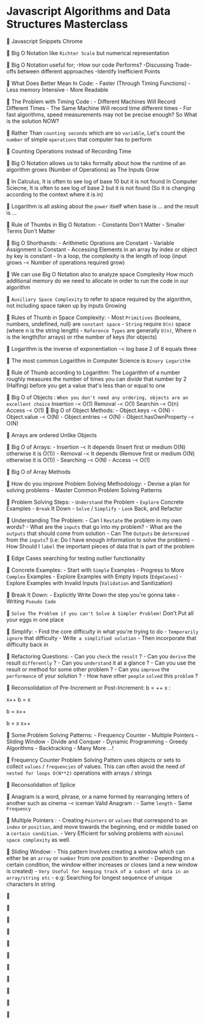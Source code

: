 # Javascript Algorithms and Data Structures Masterclass

🚀 Javascript Snippets Chrome

🚀 Big O Notation like `Richter Scale` but numerical representation

🚀 Big O Notation useful for;
    -How our code Performs?
    -Discussing Trade-offs between different approaches
    -Identify Inefficient Points

🚀 What Does Better Mean In Code:
    - Faster (Through Timing Functions)
    - Less memory Intensive
    - More Readable

🚀 The Problem with Timing Code :
    - Different Machines Will Record Different Times
    - The Same Machine Will record time different times
    - For fast algorithms, speed measurements may not be precise enough?
     So What is the solution NOW?

🚀 Rather Than `counting seconds` which are so `variable`, Let's count the `number` of simple `operations` that computer has to perform

🚀 Counting Operations instead of Recording Time

🚀 Big O Notation allows us to taks formally about how the runtime of an algorithm grows (Number of Operations) as The Inputs Grow

🚀 In Calculus, It is often to see log of base 10 but it is not found
   In Computer Sciecne, It is often to see log of base 2 but it is not found
   (So it is changing according to the context where it is in)

🚀 Logarithm is all asking about the `power` itself when base is ... and the result is ...

🚀 Rule of Thumbs in Big O Notation:
    - Constants Don't Matter
    - Smaller Terms Don't Matter

🚀 Big O Shorthands:
    - Arithmetic Oprations are Constant
    - Variable Assignment is Constant
    - Accessing Elements in an array by index or object by key is constant
    - In a loop, the complexity is the length of loop (input grows -< Number of operations required grow)

🚀 We can use Big O Notation also to analyze space Complexity
   How much additional memory do we need to allocate in order 
   to run the code in our algorithm

🚀 `Auxiliary Space Complexity` to refer to space required by
   the algorithm, not including space taken up by inputs Growing

🚀 Rules of Thumb in Space Complexity:
    - Most `Primitives` (booleans, numbers, undefined, null) are `constant space`
    - `String` require `O(n)` space (where n is the string length)
    -  `Reference Types` are generally `O(n)`, Where n is the length(for arrays) or rthe number of keys (for objects)
    

🚀 Logarithm is the inverse of exponentiation -< log base 2 of 8 equals three

🚀 The most common Logarithm in Computer Science is `Binary Logarithm`

🚀 Rule of Thumb according to Logarithm:
    The Logarithm of a number roughly measures the number of times you can divide that number by 2 (Halfing) before you get a value that's less than or equal to one

🚀 Big O of Objects :
    ```When you don't need any ordering, objects are an excellent choice```
    Insertion -< O(1)
    Removal -< O(1)
    Searchin -< O(n)
    Access -< O(1)
🚀 Big O of Object Methods:
    - Object.keys -< O(N)
    - Object.value -< O(N)
    - Object.entries -< O(N)
    - Object.hasOwnProperty -< O(N)

🚀 Arrays are ordered Unlike Objects

🚀 Big O of Arrays:
    - Insertion -< It depends (Insert first or medium O(N) otherwise it is O(1))
    - Removal -< It depends (Remove first or medium O(N) otherwise it is O(1))
    - Searching -< O(N)
    - Access -< O(1)

🚀 Big O of Array Methods

🚀 How do you improve Problem Solving Methodology:
    - Devise a plan for solving problems
    - Master Common Problem Solving Patterns

🚀 Problem Solving Steps:
    - `Understand` the Problem
    - `Explore` Concrete Examples
    - `Break` It Down
    - `Solve` / `Simplify`
    - `Look` Back, and Refactor

🚀 Understanding The Problem:
    - Can I `Restate` the problem in my own words?
    - What are the `inputs` that go into my problem?
    - What are the `outputs` that should come from solution
    - Can The `Outputs` be `determined` from the `inputs`?
        (i.e: Do I have enough information to solve the problem)
    - How Should I `label` the important pieces of data that is part of   the problem

🚀 Edge Cases searching for testing outlier functionality

🚀 Concrete Examples:
    - Start with `Simple` Examples
    - Progress to More `Complex` Examples
    - Explore Examples with Empty Inputs (`EdgeCases`)
    - Explore Examples with Invalid Inputs (`Validation` and Sanitization)

🚀 Break It Down:
    - Explicitly Write Down the step you're gonna take
    - Writing `Pseudo Code`

🚀 `Solve The Problem if you can't Solve A Simpler Problem!` 
    Don't Put all your eggs in one place

🚀 Simplify:
    - Find the core difficulty in what you're trying to do
    - `Temporarily` `ignore` that difficulty
    - Write` a simplified solution`
    - Then incorporate that difficulty back in

🚀 Refactoring Questions:
    - Can you `check` the `result` ?
    - Can you `derive` the result `differently` ?
    - Can you `understand` it at a glance ?
    - Can you use the result or method for some other problem ?
    - Can you `improve` the `performance` of your solution ?
    - How have other `people` `solved` this `problem` ?

🚀 Reconsolidation of Pre-Increment or Post-Increment:
 b = ++ x :
 
 x++ 
 b = x

 b = x++

 b = x
 x++

🚀 Some Problem Solving Patterns:
    - Frequency Counter
    - Multiple Pointers
    - Sliding Window
    - Divide and Conquer 
    - Dynamic Programming
    - Greedy Algorithms
    - Backtracking
    - Many More ...!

🚀 Frequency Counter Problem Solving Pattern uses objects or sets to collect `values`
   / `frequencies` of values.
   This can often avoid the need of `nested for loops O(N**2)` operations
   with arrays / strings

🚀 Reconsolidation of Splice

🚀 Anagram is a word, phrase, or a name formed by rearranging letters of another such as cinema -< iceman
    Valid Anagram :
        - Same `length`
        - Same `Frequency`

🚀 Multiple Pointers :
     - Creating `Pointers` or `values` that correspond to an `index` or `position`, and move towards the beginning, end or middle based on a `certain condition`.
     - Very Efficient for solving problems with `minimal space complexity` as well.

🚀 Sliding Window:
    - This pattern Involves creating a window which can either be an `array` or `number` from one position to another
    - Depending on a certain condition, the window either increases or closes (and a new window is created)
    - ```Very Useful for keeping track of a subset of data in an array/string etc```
    - e.g: Searching for longest sequence of unique characters in string

🚀

🚀

🚀

🚀

🚀

🚀

🚀

🚀

🚀

🚀

🚀
